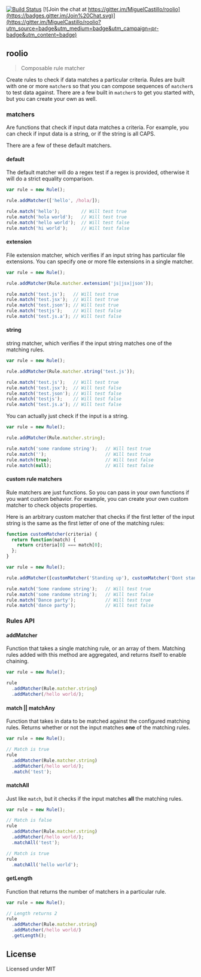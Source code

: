 [![Build Status](https://travis-ci.org/MiguelCastillo/roolio.svg?branch=travis-deployment)](https://travis-ci.org/MiguelCastillo/roolio)
[![Join the chat at https://gitter.im/MiguelCastillo/roolio](https://badges.gitter.im/Join%20Chat.svg)](https://gitter.im/MiguelCastillo/roolio?utm_source=badge&utm_medium=badge&utm_campaign=pr-badge&utm_content=badge)

## roolio

> Composable rule matcher

Create rules to check if data matches a particular criteria. Rules are built with one or more `matcher`s so that you can compose sequences of `matcher`s to test data against. There are a few built in `matcher`s to get you started with, but you can create your own as well.


### matchers

Are functions that check if input data matches a criteria. For example, you can check if input data is a string, or if the string is all CAPS.

There are a few of these default matchers.


#### default

The default matcher will do a regex test if a regex is provided, otherwise it will do a strict equality comparison.

``` javascript
var rule = new Rule();

rule.addMatcher(['hello', /hola/]);

rule.match('hello');        // Will test true
rule.match('hola world');   // Will test true
rule.match('hello world');  // Will test false
rule.match('hi world');     // Will test false
```

#### extension

File extension matcher, which verifies if an input string has particular file extensions. You can specify one or more file extensions in a single matcher.

``` javascript
var rule = new Rule();

rule.addMatcher(Rule.matcher.extension('js|jsx|json'));

rule.match('test.js');   // Will test true
rule.match('test.jsx');  // Will test true
rule.match('test.json'); // Will test true
rule.match('testjs');    // Will test false
rule.match('test.js.a'); // Will test false
```

#### string

string matcher, which verifies if the input string matches one of the matching rules.

``` javascript
var rule = new Rule();

rule.addMatcher(Rule.matcher.string('test.js'));

rule.match('test.js');   // Will test true
rule.match('test.jsx');  // Will test false
rule.match('test.json'); // Will test false
rule.match('testjs');    // Will test false
rule.match('test.js.a'); // Will test false
```

You can actually just check if the input is a string.

``` javascript
var rule = new Rule();

rule.addMatcher(Rule.matcher.string);

rule.match('some randome string');   // Will test true
rule.match('');                      // Will test true
rule.match(true);                    // Will test false
rule.match(null);                    // Will test false
```

#### custom rule matchers

Rule matchers are just functions. So you can pass in your own functions if you want custom behavior. For example, you can create your own custom matcher to check objects properties.

Here is an arbitrary custom matcher that checks if the first letter of the input string is the same as the first letter of one of the matching rules:

``` javascript
function customMatcher(criteria) {
  return function(match) {
    return criteria[0] === match[0];
  };
}

var rule = new Rule();

rule.addMatcher([customMatcher('Standing up'), customMatcher('Dont stand up'));

rule.match('Some randome string');   // Will test true
rule.match('some randome string');   // Will test false
rule.match('Dance party');           // Will test true
rule.match('dance party');           // Will test false
```

### Rules API

#### addMatcher

Function that takes a single matching rule, or an array of them. Matching rules added with this method are aggregated, and returns itself to enable chaining.

``` javascript
var rule = new Rule();

rule
  .addMatcher(Rule.matcher.string)
  .addMatcher(/hello world/);
```

#### match || matchAny

Function that takes in data to be matched against the configured matching rules.  Returns whether or not the input matches **one** of the matching rules.

``` javascript
var rule = new Rule();

// Match is true
rule
  .addMatcher(Rule.matcher.string)
  .addMatcher(/hello world/);
  .match('test');
```

#### matchAll

Just like `match`, but it checks if the input matches **all** the matching rules.

``` javascript
var rule = new Rule();

// Match is false
rule
  .addMatcher(Rule.matcher.string)
  .addMatcher(/hello world/);
  .matchAll('test');

// Match is true
rule
  .matchAll('hello world');
```


#### getLength

Function that returns the number of matchers in a particular rule.

``` javascript
var rule = new Rule();

// Length returns 2
rule
  .addMatcher(Rule.matcher.string)
  .addMatcher(/hello world/)
  .getLength();
```

## License

Licensed under MIT
